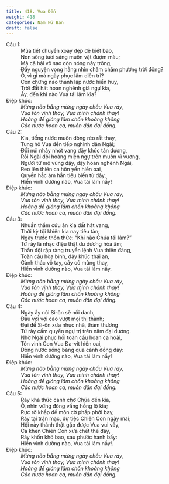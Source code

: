 ```yaml
---
title: 418. Vua Đến
weight: 418
categories: Nam Nữ Ban
draft: false
---
```

<dl><dt>Câu 1:</dt><dd data-verse="1">Mùa tiết chuyển xoay đẹp đẽ biết bao, <br/>Non sông tươi sáng muôn vật đượm màu; <br/>Mà cả hải võ sao còn nóng nảy trông, <br/>Đầy nguyện vọng hằng nhìn chăm chăm phương trời đông? <br/>Ồ, vì gì mà ngày phục lâm diên trì? <br/>Còn chừng nào thành lập nước hiển huy, <br/>Trời đất hát hoan nghênh giá ngự kia, <br/>Ấy, đến khi nào Vua tái lâm kìa? </dd><dt>Điệp khúc:</dt><dd data-chorus="1"><em>Mừng nào bằng mừng ngày chầu Vua rày, <br/>Vua tôn vinh thay, Vua minh chánh thay! <br/>Hoàng đế giáng lâm chốn khoảng không <br/>Các nước hoan ca, muôn dân đại đồng. </em></dd><dt>Câu 2:</dt><dd data-verse="2">Kìa, tiếng nước muôn dòng réo rắt thay, <br/>Tung hô Vua đến tiếp nghinh dân Ngài; <br/>Đồi núi nhảy nhót vang dậy khúc tán dương, <br/>Rồi Ngài đội hoàng miện ngự trên muôn vì vương, <br/>Người từ mộ vùng dậy, dậy hoan nghênh Ngài, <br/>Reo lên thiên ca hôn yến hiển oai, <br/>Quyền hắc ám hẳn tiêu biến từ đây, <br/>Hiển vinh dường nào, Vua tái lâm nầy! </dd><dt>Điệp khúc:</dt><dd data-chorus="1"><em>Mừng nào bằng mừng ngày chầu Vua rày, <br/>Vua tôn vinh thay, Vua minh chánh thay! <br/>Hoàng đế giáng lâm chốn khoảng không <br/>Các nước hoan ca, muôn dân đại đồng. </em></dd><dt>Câu 3:</dt><dd data-verse="3">Nhuần thắm cứu ân kìa đất hát vang, <br/>Thời kỳ tội khiên kia nay tiêu tàn; <br/>Ngày trước thổn thức: “Khi nào Chúa tái lâm?” <br/>Từ rày là nhạc điệu thật du dương hòa âm; <br/>Thần đội rập ràng truyền lệnh Vua thiên đàng, <br/>Toàn cầu hòa bình, dậy khúc thái an, <br/>Gành thác vỗ tay, cây cỏ mừng thay, <br/>Hiển vinh dường nào, Vua tái lâm nầy. </dd><dt>Điệp khúc:</dt><dd data-chorus="1"><em>Mừng nào bằng mừng ngày chầu Vua rày, <br/>Vua tôn vinh thay, Vua minh chánh thay! <br/>Hoàng đế giáng lâm chốn khoảng không <br/>Các nước hoan ca, muôn dân đại đồng. </em></dd><dt>Câu 4:</dt><dd data-verse="4">Ngày ấy núi Si-ôn sẽ nổi danh, <br/>Đầu vời vợi cao vượt mọi thị thành; <br/>Đại đế Si-ôn xưa nhục nhã, thảm thương <br/>Từ rày cầm quyền ngự trị trên năm đại dương. <br/>Nhờ Ngài phục hồi toàn cầu hoan ca hoài, <br/>Tôn vinh Con Vua Đa-vít hiển oai, <br/>Dòng nước sống băng qua cánh đồng đây: <br/>Hiển vinh dường nào, Vua tái lâm nầy! </dd><dt>Điệp khúc:</dt><dd data-chorus="1"><em>Mừng nào bằng mừng ngày chầu Vua rày, <br/>Vua tôn vinh thay, Vua minh chánh thay! <br/>Hoàng đế giáng lâm chốn khoảng không <br/>Các nước hoan ca, muôn dân đại đồng. </em></dd><dt>Câu 5:</dt><dd data-verse="5">Rày khá thức canh chờ Chúa đến kia, <br/>Ồ, nhìn vừng đông vầng hồng lộ kìa; <br/>Rực rỡ khắp đế môn cờ phấp phới bay, <br/>Rày tại trận mạc, dự tiệc Chiên Con ngày mai; <br/>Hội này thành thật gặp được Vua vui vầy, <br/>Ca khen Chiên Con xưa chết thế đây, <br/>Rày khốn khó bao, sau phước hạnh bấy: <br/>Hiển vinh dường nào, Vua tái lâm nầy!. </dd><dt>Điệp khúc:</dt><dd data-chorus="1"><em>Mừng nào bằng mừng ngày chầu Vua rày, <br/>Vua tôn vinh thay, Vua minh chánh thay! <br/>Hoàng đế giáng lâm chốn khoảng không <br/>Các nước hoan ca, muôn dân đại đồng. </em></dd></dl>